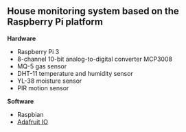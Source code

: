 ## House monitoring system based on the Raspberry Pi platform
**Hardware**
* Raspberry Pi 3
* 8-channel 10-bit analog-to-digital converter MCP3008
* MQ-5 gas sensor
* DHT-11 temperature and humidity sensor
* YL-38 moisture sensor
* PIR motion sensor

**Software**
* Raspbian
* [Adafruit IO](https://io.adafruit.com/)
